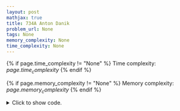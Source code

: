 ```yaml
---
layout: post
mathjax: true
title: 734A Anton Danik
problem_url: None
tags: None
memory_complexity: None
time_complexity: None
---
```




{% if page.time_complexity != "None" %}
Time complexity: ${{ page.time_complexity }}$
{% endif %}

{% if page.memory_complexity != "None" %}
Memory complexity: ${{ page.memory_complexity }}$
{% endif %}

<details>
<summary>
<p style="display:inline">Click to show code.</p>
</summary>
```cpp
{% raw %}
using namespace std;
int main(void)
{
    int n, a, d;
    string s;
    (void)n;
    a = d = 0;
    cin >> n;
    cin >> s;
    for (auto c : s)
    {
        if (c == 'A')
            ++a;
        else
            ++d;
    }
    if (a == d)
        cout << "Friendship" << endl;
    else if (a > d)
        cout << "Anton" << endl;
    else
        cout << "Danik" << endl;
    return 0;
}

{% endraw %}
```
</details>

